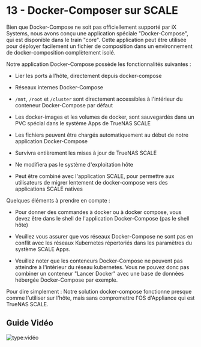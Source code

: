 # 13 - Docker-Composer sur SCALE

Bien que Docker-Compose ne soit pas officiellement supporté par iX Systems, nous avons conçu une application spéciale "Docker-Compose", qui est disponible dans le train "core". Cette application peut être utilisée pour déployer facilement un fichier de composition dans un environnement de docker-composition complètement isolé.

Notre application Docker-Compose possède les fonctionnalités suivantes :

- Lier les ports à l'hôte, directement depuis docker-compose

- Réseaux internes Docker-Compose

- `/mnt`, `/root` et `/cluster` sont directement accessibles à l'intérieur du conteneur Docker-Compose par défaut

- Les docker-images et les volumes de docker, sont sauvegardés dans un PVC spécial dans le système Apps de TrueNAS SCALE

- Les fichiers peuvent être chargés automatiquement au début de notre application Docker-Compose

- Survivra entièrement les mises à jour de TrueNAS SCALE

- Ne modifiera pas le système d'exploitation hôte

- Peut être combiné avec l'application SCALE, pour permettre aux utilisateurs de migrer lentement de docker-compose vers des applications SCALE natives

Quelques éléments à prendre en compte :

- Pour donner des commandes à docker ou à docker compose, vous devez être dans le shell de l'application Docker-Compose (pas le shell hôte)

- Veuillez vous assurer que vos réseaux Docker-Compose ne sont pas en conflit avec les réseaux Kubernetes répertoriés dans les paramètres du système SCALE Apps.

- Veuillez noter que les conteneurs Docker-Compose ne peuvent pas atteindre à l'intérieur du réseau kubernetes. Vous ne pouvez donc pas combiner un conteneur "Lancer Docker" avec une base de données hébergée Docker-Compose par exemple.

Pour dire simplement : Notre solution docker-compose fonctionne presque comme l'utiliser sur l'hôte, mais sans compromettre l'OS d'Appliance qui est TrueNAS SCALE.

## Guide Vidéo

![type:vidéo](https://www.youtube.com/embed/QXooywQSfJY)
